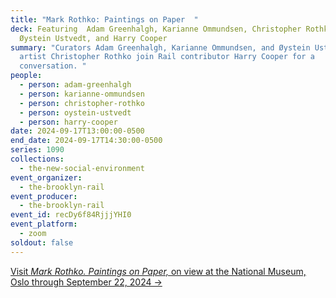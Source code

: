 ```yaml
---
title: "Mark Rothko: Paintings on Paper  "
deck: Featuring  Adam Greenhalgh, Karianne Ommundsen, Christopher Rothko,
  Øystein Ustvedt, and Harry Cooper
summary: "Curators Adam Greenhalgh, Karianne Ommundsen, and Øystein Ustved and
  artist Christopher Rothko join Rail contributor Harry Cooper for a
  conversation. "
people:
  - person: adam-greenhalgh
  - person: karianne-ommundsen
  - person: christopher-rothko
  - person: oystein-ustvedt
  - person: harry-cooper
date: 2024-09-17T13:00:00-0500
end_date: 2024-09-17T14:30:00-0500
series: 1090
collections:
  - the-new-social-environment
event_organizer:
  - the-brooklyn-rail
event_producer:
  - the-brooklyn-rail
event_id: recDy6f84RjjjYHI0
event_platform:
  - zoom
soldout: false
---
```

[V﻿isit *Mark Rothko. Paintings on Paper,* on view at the National Museum, Oslo through September 22, 2024 →](https://www.nasjonalmuseet.no/en/exhibitions-and-events/national-museum/exhibitions/2024/mark-rothko/)